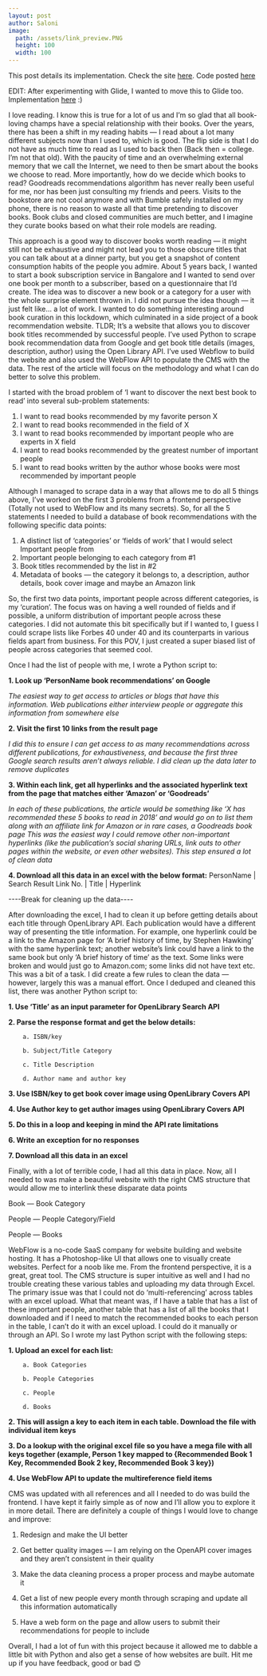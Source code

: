 ```yaml
---
layout: post
author: Saloni
image:
  path: /assets/link_preview.PNG
  height: 100
  width: 100
---
```


This post details its implementation. Check the site [here](https://inspiron.webflow.io/). Code posted [here](https://github.com/salonimehta073/inspiron)


EDIT: After experimenting with Glide, I wanted to move this to Glide too. Implementation [here](https://inspired-reading.glideapp.io/) :) 


I love reading. I know this is true for a lot of us and I’m so glad that all book-loving champs have a special relationship with their books. Over the years, there has been a shift in my reading habits — I read about a lot many different subjects now than I used to, which is good. The flip side is that I do not have as much time to read as I used to back then (Back then = college. I’m not that old). With the paucity of time and an overwhelming external memory that we call the Internet, we need to then be smart about the books we choose to read. More importantly, how do we decide which books to read? Goodreads recommendations algorithm has never really been useful for me, nor has been just consulting my friends and peers. Visits to the bookstore are not cool anymore and with Bumble safely installed on my phone, there is no reason to waste all that time pretending to discover books. Book clubs and closed communities are much better, and I imagine they curate books based on what their role models are reading.


This approach is a good way to discover books worth reading — it might still not be exhaustive and might not lead you to those obscure titles that you can talk about at a dinner party, but you get a snapshot of content consumption habits of the people you admire. About 5 years back, I wanted to start a book subscription service in Bangalore and I wanted to send over one book per month to a subscriber, based on a questionnaire that I’d create. The idea was to discover a new book or a category for a user with the whole surprise element thrown in. I did not pursue the idea though — it just felt like… a lot of work. I wanted to do something interesting around book curation in this lockdown, which culminated in a side project of a book recommendation website. TLDR; It’s a website that allows you to discover book titles recommended by successful people. I’ve used Python to scrape book recommendation data from Google and get book title details (images, description, author) using the Open Library API. I’ve used Webflow to build the website and also used the WebFlow API to populate the CMS with the data. The rest of the article will focus on the methodology and what I can do better to solve this problem.


I started with the broad problem of ‘I want to discover the next best book to read’ into several sub-problem statements:

1. I want to read books recommended by my favorite person X
2. I want to read books recommended in the field of X
3. I want to read books recommended by important people who are experts in X field
4. I want to read books recommended by the greatest number of important people
5. I want to read books written by the author whose books were most recommended by important people

Although I managed to scrape data in a way that allows me to do all 5 things above, I’ve worked on the first 3 problems from a frontend perspective (Totally not used to WebFlow and its many secrets). So, for all the 5 statements I needed to build a database of book recommendations with the following specific data points:

1. A distinct list of ‘categories’ or ‘fields of work’ that I would select Important people from
2. Important people belonging to each category from #1
3. Book titles recommended by the list in #2
4. Metadata of books — the category it belongs to, a description, author details, book cover image and maybe an Amazon link

So, the first two data points, important people across different categories, is my ‘curation’. The focus was on having a well rounded of fields and if possible, a uniform distribution of important people across these categories. I did not automate this bit specifically but if I wanted to, I guess I could scrape lists like Forbes 40 under 40 and its counterparts in various fields apart from business. For this POV, I just created a super biased list of people across categories that seemed cool.

Once I had the list of people with me, I wrote a Python script to:

**1. Look up ‘PersonName book recommendations’ on Google**

*The easiest way to get access to articles or blogs that have this information. Web publications either interview people or aggregate this information from somewhere else*

**2. Visit the first 10 links from the result page**

*I did this to ensure I can get access to as many recommendations across different publications, for exhaustiveness, and because the first three Google search results aren’t always reliable. I did clean up the data later to remove duplicates*

**3. Within each link, get all hyperlinks and the associated hyperlink text from the page that matches either ‘Amazon’ or ‘Goodreads’**

*In each of these publications, the article would be something like ‘X has recommended these 5 books to read in 2018’ and would go on to list them along with an affiliate link for Amazon or in rare cases, a Goodreads book page
This was the easiest way I could remove other non-important hyperlinks (like the publication’s social sharing URLs, link outs to other pages within the website, or even other websites). This step ensured a lot of clean data*

**4. Download all this data in an excel with the below format:**
PersonName | Search Result Link No. | Title | Hyperlink

----Break for cleaning up the data----


After downloading the excel, I had to clean it up before getting details about each title through OpenLibrary API. Each publication would have a different way of presenting the title information. For example, one hyperlink could be a link to the Amazon page for ‘A brief history of time, by Stephen Hawking’ with the same hyperlink text; another website’s link could have a link to the same book but only ‘A brief history of time’ as the text. Some links were broken and would just go to Amazon.com; some links did not have text etc. This was a bit of a task. I did create a few rules to clean the data — however, largely this was a manual effort. Once I deduped and cleaned this list, there was another Python script to:

**1. Use ‘Title’ as an input parameter for OpenLibrary Search API**

**2. Parse the response format and get the below details:**

        a. ISBN/key
    
        b. Subject/Title Category
    
        c. Title Description
    
        d. Author name and author key
    
**3. Use ISBN/key to get book cover image using OpenLibrary Covers API**

**4. Use Author key to get author images using OpenLibrary Covers API**

**5. Do this in a loop and keeping in mind the API rate limitations**

**6. Write an exception for no responses**

**7. Download all this data in an excel**

Finally, with a lot of terrible code, I had all this data in place. Now, all I needed to was make a beautiful website with the right CMS structure that would allow me to interlink these disparate data points

  Book — Book Category
  
  People — People Category/Field
  
  People — Books
  

WebFlow is a no-code SaaS company for website building and website hosting. It has a Photoshop-like UI that allows one to visually create websites. Perfect for a noob like me. From the frontend perspective, it is a great, great tool. The CMS structure is super intuitive as well and I had no trouble creating these various tables and uploading my data through Excel. The primary issue was that I could not do ‘multi-referencing’ across tables with an excel upload. What that meant was, if I have a table that has a list of these important people, another table that has a list of all the books that I downloaded and if I need to match the recommended books to each person in the table, I can’t do it with an excel upload. I could do it manually or through an API. So I wrote my last Python script with the following steps:
 
**1. Upload an excel for each list:**

        a. Book Categories
      
        b. People Categories
      
        c. People
      
        d. Books
      
**2. This will assign a key to each item in each table. Download the file with individual item keys**

**3. Do a lookup with the original excel file so you have a mega file with all keys together (example, Person 1 key mapped to {Recommended Book 1 Key, Recommended Book 2 key, Recommended Book 3 key})**

**4. Use WebFlow API to update the multireference field items**

CMS was updated with all references and all I needed to do was build the frontend. I have kept it fairly simple as of now and I’ll allow you to explore it in more detail. There are definitely a couple of things I would love to change and improve:

1. Redesign and make the UI better

2. Get better quality images — I am relying on the OpenAPI cover images and they aren’t consistent in their quality

3. Make the data cleaning process a proper process and maybe automate it

4. Get a list of new people every month through scraping and update all this information automatically

5. Have a web form on the page and allow users to submit their recommendations for people to include


Overall, I had a lot of fun with this project because it allowed me to dabble a little bit with Python and also get a sense of how websites are built. Hit me up if you have feedback, good or bad 😊
